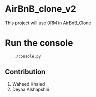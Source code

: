 # AirBnB_clone_v2

This project will use ORM in AirBnB_Clone

# Run the console

```bash
    ./console.py
```

## Contribution

1. Waheed Khaled
2. Deyaa Alshapshiri
